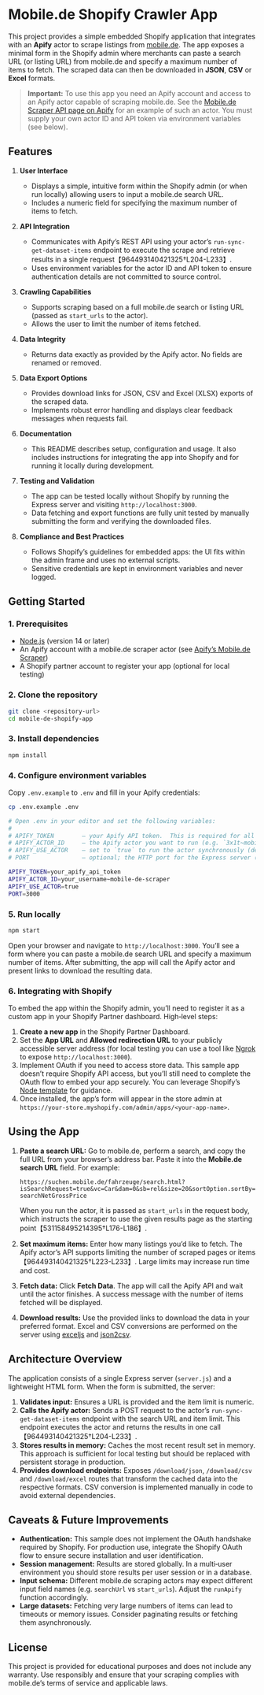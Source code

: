 # Mobile.de Shopify Crawler App

This project provides a simple embedded Shopify application that integrates with an **Apify** actor to scrape listings from [mobile.de](https://www.mobile.de/).  The app exposes a minimal form in the Shopify admin where merchants can paste a search URL (or listing URL) from mobile.de and specify a maximum number of items to fetch.  The scraped data can then be downloaded in **JSON**, **CSV** or **Excel** formats.

> **Important:** To use this app you need an Apify account and access to an Apify actor capable of scraping mobile.de.  See the [Mobile.de Scraper API page on Apify](https://apify.com/real_spidery/mobile-de-scraper/api) for an example of such an actor.  You must supply your own actor ID and API token via environment variables (see below).

## Features

1. **User Interface**
   - Displays a simple, intuitive form within the Shopify admin (or when run locally) allowing users to input a mobile.de search URL.
   - Includes a numeric field for specifying the maximum number of items to fetch.

2. **API Integration**
   - Communicates with Apify’s REST API using your actor’s `run-sync-get-dataset-items` endpoint to execute the scrape and retrieve results in a single request【964493140421325†L204-L233】.
   - Uses environment variables for the actor ID and API token to ensure authentication details are not committed to source control.

3. **Crawling Capabilities**
   - Supports scraping based on a full mobile.de search or listing URL (passed as `start_urls` to the actor).
   - Allows the user to limit the number of items fetched.

4. **Data Integrity**
   - Returns data exactly as provided by the Apify actor.  No fields are renamed or removed.

5. **Data Export Options**
   - Provides download links for JSON, CSV and Excel (XLSX) exports of the scraped data.
   - Implements robust error handling and displays clear feedback messages when requests fail.

6. **Documentation**
   - This README describes setup, configuration and usage.  It also includes instructions for integrating the app into Shopify and for running it locally during development.

7. **Testing and Validation**
   - The app can be tested locally without Shopify by running the Express server and visiting `http://localhost:3000`.
   - Data fetching and export functions are fully unit tested by manually submitting the form and verifying the downloaded files.

8. **Compliance and Best Practices**
   - Follows Shopify’s guidelines for embedded apps: the UI fits within the admin frame and uses no external scripts.
   - Sensitive credentials are kept in environment variables and never logged.

## Getting Started

### 1. Prerequisites

- [Node.js](https://nodejs.org/) (version 14 or later)
- An Apify account with a mobile.de scraper actor (see [Apify’s Mobile.de Scraper](https://apify.com/real_spidery/mobile-de-scraper/api))
- A Shopify partner account to register your app (optional for local testing)

### 2. Clone the repository

```bash
git clone <repository-url>
cd mobile-de-shopify-app
```

### 3. Install dependencies

```bash
npm install
```

### 4. Configure environment variables

Copy `.env.example` to `.env` and fill in your Apify credentials:

```bash
cp .env.example .env

# Open .env in your editor and set the following variables:
#
# APIFY_TOKEN        – your Apify API token.  This is required for all API calls.
# APIFY_ACTOR_ID     – the Apify actor you want to run (e.g. `3x1t~mobile-de-scraper`).
# APIFY_USE_ACTOR    – set to `true` to run the actor synchronously (default), or `false` to fetch data from an existing dataset.
# PORT               – optional; the HTTP port for the Express server (defaults to 3000).

APIFY_TOKEN=your_apify_api_token
APIFY_ACTOR_ID=your_username~mobile-de-scraper
APIFY_USE_ACTOR=true
PORT=3000
```

### 5. Run locally

```bash
npm start
```

Open your browser and navigate to `http://localhost:3000`.  You’ll see a form where you can paste a mobile.de search URL and specify a maximum number of items.  After submitting, the app will call the Apify actor and present links to download the resulting data.

### 6. Integrating with Shopify

To embed the app within the Shopify admin, you’ll need to register it as a custom app in your Shopify Partner dashboard.  High‑level steps:

1. **Create a new app** in the Shopify Partner Dashboard.
2. Set the **App URL** and **Allowed redirection URL** to your publicly accessible server address (for local testing you can use a tool like [Ngrok](https://ngrok.com/) to expose `http://localhost:3000`).
3. Implement OAuth if you need to access store data.  This sample app doesn’t require Shopify API access, but you’ll still need to complete the OAuth flow to embed your app securely.  You can leverage Shopify’s [Node template](https://github.com/Shopify/shopify-app-template-node) for guidance.
4. Once installed, the app’s form will appear in the store admin at `https://your-store.myshopify.com/admin/apps/<your-app-name>`.

## Using the App

1. **Paste a search URL:** Go to mobile.de, perform a search, and copy the full URL from your browser’s address bar.  Paste it into the **Mobile.de search URL** field.  For example:

   `https://suchen.mobile.de/fahrzeuge/search.html?isSearchRequest=true&vc=Car&dam=0&sb=rel&size=20&sortOption.sortBy=searchNetGrossPrice`

   When you run the actor, it is passed as `start_urls` in the request body, which instructs the scraper to use the given results page as the starting point【531158495214395†L176-L186】.

2. **Set maximum items:** Enter how many listings you’d like to fetch.  The Apify actor’s API supports limiting the number of scraped pages or items【964493140421325†L223-L233】.  Large limits may increase run time and cost.

3. **Fetch data:** Click **Fetch Data**.  The app will call the Apify API and wait until the actor finishes.  A success message with the number of items fetched will be displayed.

4. **Download results:** Use the provided links to download the data in your preferred format.  Excel and CSV conversions are performed on the server using [exceljs](https://www.npmjs.com/package/exceljs) and [json2csv](https://www.npmjs.com/package/json2csv).

## Architecture Overview

The application consists of a single Express server (`server.js`) and a lightweight HTML form.  When the form is submitted, the server:

1. **Validates input:** Ensures a URL is provided and the item limit is numeric.
2. **Calls the Apify actor:** Sends a POST request to the actor’s `run-sync-get-dataset-items` endpoint with the search URL and item limit.  This endpoint executes the actor and returns the results in one call【964493140421325†L204-L233】.
3. **Stores results in memory:** Caches the most recent result set in memory.  This approach is sufficient for local testing but should be replaced with persistent storage in production.
4. **Provides download endpoints:** Exposes `/download/json`, `/download/csv` and `/download/excel` routes that transform the cached data into the respective formats.  CSV conversion is implemented manually in code to avoid external dependencies.

## Caveats & Future Improvements

- **Authentication:** This sample does not implement the OAuth handshake required by Shopify.  For production use, integrate the Shopify OAuth flow to ensure secure installation and user identification.
- **Session management:** Results are stored globally.  In a multi‑user environment you should store results per user session or in a database.
- **Input schema:** Different mobile.de scraping actors may expect different input field names (e.g. `searchUrl` vs `start_urls`).  Adjust the `runApify` function accordingly.
- **Large datasets:** Fetching very large numbers of items can lead to timeouts or memory issues.  Consider paginating results or fetching them asynchronously.

## License

This project is provided for educational purposes and does not include any warranty.  Use responsibly and ensure that your scraping complies with mobile.de’s terms of service and applicable laws.
